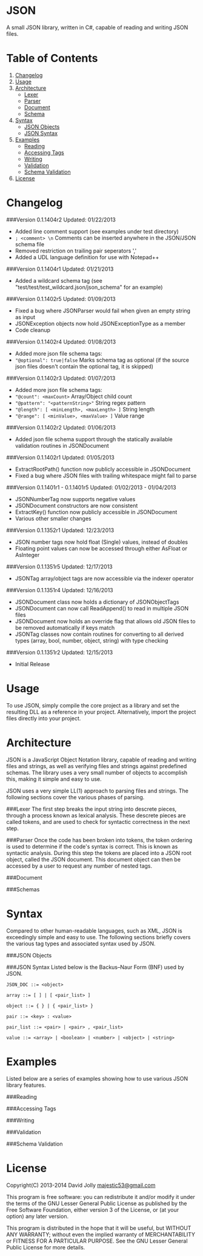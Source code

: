 JSON
====

A small JSON library, written in C#, capable of reading and writing JSON files.

Table of Contents
=================

1. [Changelog](https://github.com/majestic53/json#changelog)
2. [Usage](https://github.com/majestic53/json#usage)
3. [Architecture](https://github.com/majestic53/json#architecture)
	* [Lexer](https://github.com/majestic53/json#lexer)
	* [Parser](https://github.com/majestic53/json#parser)
	* [Document](https://github.com/majestic53/json#document)
	* [Schema](https://github.com/majestic53/json#schema)
4. [Syntax](https://github.com/majestic53/json#syntax)
	* [JSON Objects](https://github.com/majestic53/json#json-objects)
	* [JSON Syntax](https://github.com/majestic53/json#json-syntax)
5. [Examples](https://github.com/majestic53/json#examples)
	* [Reading](https://github.com/majestic53/json#reading)
	* [Accessing Tags](https://github.com/majestic53/json#accessing-tags)
	* [Writing](https://github.com/majestic53/json#writing)
	* [Validation](https://github.com/majestic53/json#validation)
	* [Schema Validation](https://github.com/majestic53/json#schema-validation)
6. [License](https://github.com/majestic53/json#license)

Changelog
=========

###Version 0.1.1404r2
Updated: 01/22/2013

* Added line comment support (see examples under test directory)
* ``` ; <comment> \n ``` Comments can be inserted anywhere in the JSON/JSON schema file
* Removed restriction on trailing pair seperators ','
* Added a UDL language definition for use with Notepad++

###Version 0.1.1404r1
Updated: 01/21/2013

* Added a wildcard schema tag (see "test/test/test_wildcard.json/json_schema" for an example)

###Version 0.1.1402r5
Updated: 01/09/2013

* Fixed a bug where JSONParser would fail when given an empty string as input
* JSONException objects now hold JSONExceptionType as a member
* Code cleanup

###Version 0.1.1402r4
Updated: 01/08/2013

* Added more json file schema tags:
* ```"@optional": true|false``` Marks schema tag as optional (if the source json files doesn't contain the optional 
tag, it is skipped)

###Version 0.1.1402r3
Updated: 01/07/2013

* Added more json file schema tags:
* ```"@count": <maxCount>``` Array/Object child count
* ```"@pattern": "<patternString>"``` String regex pattern
* ```"@length": [ <minLength>, <maxLength> ]``` String length
* ```"@range": [ <minValue>, <maxValue> ]``` Value range

###Version 0.1.1402r2
Updated: 01/06/2013

* Added json file schema support through the statically available validation routines in JSONDocument

###Version 0.1.1402r1
Updated: 01/05/2013

* ExtractRootPath() function now publicly accessible in JSONDocument
* Fixed a bug where JSON files with trailing whitespace might fail to parse

###Version 0.1.1401r1 - 0.1.1401r5
Updated: 01/02/2013 - 01/04/2013

* JSONNumberTag now supports negative values
* JSONDocument constructors are now consistent
* ExtractKey() function now publicly accessible in JSONDocument
* Various other smaller changes

###Version 0.1.1352r1
Updated: 12/23/2013

* JSON number tags now hold float (Single) values, instead of doubles
* Floating point values can now be accessed through either AsFloat or AsInteger

###Version 0.1.1351r5
Updated: 12/17/2013

* JSONTag array/object tags are now accessible via the indexer operator

###Version 0.1.1351r4
Updated: 12/16/2013

* JSONDocument class now holds a dictionary of JSONObjectTags
* JSONDocument can now call ReadAppend() to read in multiple JSON files
* JSONDocument now holds an override flag that allows old JSON files to be removed automatically if keys match
* JSONTag classes now contain routines for converting to all derived types (array, bool, number, object, string) 
with type checking

###Version 0.1.1351r2
Updated: 12/15/2013

* Initial Release

Usage
=====
To use JSON, simply compile the core project as a library and set the resulting DLL as a reference in your project. 
Alternatively, import the project files directly into your project.

Architecture
============
JSON is a JavaScript Object Notation library, capable of reading and writing files and strings, as well as verifying 
files and strings against predefined schemas. The library uses a very small number of objects to accomplish this, 
making it simple and easy to use.

JSON uses a very simple LL(1) approach to parsing files and strings. The following sections cover the various phases 
of parsing.

###Lexer
The first step breaks the input string into descrete pieces, through a process known as lexical analysis. These 
descrete pieces are called tokens, and are used to check for syntactic correctness in the next step.

###Parser
Once the code has been broken into tokens, the token ordering is used to determine if the code's syntax is correct. 
This is known as syntactic analysis. During this step the tokens are placed into a JSON root object, called the JSON 
document. This document object can then be accessed by a user to request any number of nested tags.

###Document

###Schemas

Syntax
======
Compared to other human-readable languages, such as XML, JSON is exceedingly simple and easy to use. 
The following sections briefly covers the various tag types and associated syntax used by JSON.

###JSON Objects

###JSON Syntax
Listed below is the Backus–Naur Form (BNF) used by JSON.

```
JSON_DOC ::= <object>

array ::= [ ] | [ <pair_list> ]

object ::= { } | { <pair_list> }

pair ::= <key> : <value>

pair_list ::= <pair> | <pair> , <pair_list>

value ::= <array> | <boolean> | <number> | <object> | <string>
```

Examples
========
Listed below are a series of examples showing how to use various JSON library features.

###Reading

###Accessing Tags

###Writing

###Validation

###Schema Validation

License
=======

Copyright(C) 2013-2014 David Jolly <majestic53@gmail.com>

This program is free software: you can redistribute it and/or modify
it under the terms of the GNU Lesser General Public License as published by
the Free Software Foundation, either version 3 of the License, or
(at your option) any later version.

This program is distributed in the hope that it will be useful,
but WITHOUT ANY WARRANTY; without even the implied warranty of
MERCHANTABILITY or FITNESS FOR A PARTICULAR PURPOSE.  See the
GNU Lesser General Public License for more details.
